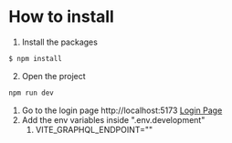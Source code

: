 # How to install

1. Install the packages

```bash
$ npm install
```

2. Open the project

```bash
npm run dev
```

1. Go to the login page http://localhost:5173 [Login Page](http://localhost:5173)
2. Add the env variables inside ".env.development"
   1. VITE_GRAPHQL_ENDPOINT=""